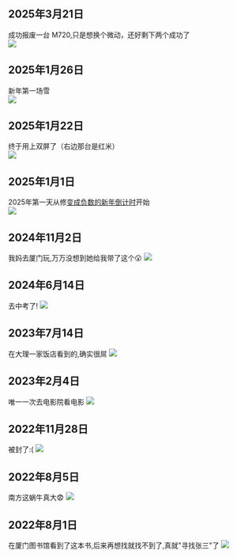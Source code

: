 
## 2025年3月21日

成功报废一台 M720,只是想换个微动，还好剩下两个成功了  
![](/img-note/2025/0321/main.png)

## 2025年1月26日

新年第一场雪  
![](/img-note/2025/0126/main.png)

## 2025年1月22日

终于用上双屏了（右边那台是红米）  
![](/img-note/2025/0122/main.png)

## 2025年1月1日

2025年第一天从修[变成负数的新年倒计时](https://github.com/xiaoyuban1213/cny)开始  
![](/img-note/2025/0101/a16dbna9.png)

## 2024年11月2日

我妈去厦门玩,万万没想到她给我带了这个😮
![](/img-note/2024/1102/B1545C1A5554995BE20869AAFEE6AFC8.jpg)

## 2024年6月14日

去中考了!
![](/img-note/2024/0614/A.jpg)

## 2023年7月14日

在大理一家饭店看到的,确实很屌
![](/img-note/2023/0714/9ADAAEFABB702043B0F441BFD8C08E0D.jpg)

## 2023年2月4日

唯一一次去电影院看电影
![](/img-note/2023/0204/8E187E99760819F78489967376D75D35.jpg)

## 2022年11月28日

被封了:(
![](/img-note/2022/1128/A54F6136CC17486A4C084742C0BD9D08.jpg)

## 2022年8月5日

南方这蜗牛真大😨
![](/img-note/2022/0805/A181E5863306EC272F5D4D03609CA765.jpg)

## 2022年8月1日

在厦门图书馆看到了这本书,后来再想找就找不到了,真就"寻找张三"了
![](/img-note/2022/0801/E267105D3B7383D7E6926282ADC99E20.jpg)
